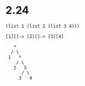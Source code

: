 # 2.24
```
(list 1 (list 2 (list 3 4)))
```
```
[1][]-> [2][]-> [3][4]
```
```
   *
  / \
 1   *
    / \
   2   S
      / \
     3   4
```
